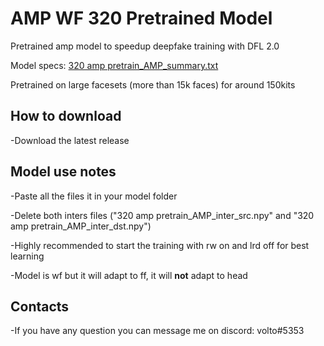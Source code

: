# AMP WF 320 Pretrained Model
Pretrained amp model to speedup deepfake training with DFL 2.0

Model specs: [320 amp pretrain_AMP_summary.txt](https://github.com/voltuz/AMP-320-Pretrained/files/6948176/320.amp.pretrain_AMP_summary.txt)

Pretrained on large facesets (more than 15k faces) for around 150kits


## How to download

-Download the latest release


## Model use notes

-Paste all the files it in your model folder

-Delete both inters files ("320 amp pretrain_AMP_inter_src.npy" and "320 amp pretrain_AMP_inter_dst.npy")

-Highly recommended to start the training with rw on and lrd off for best learning

-Model is wf but it will adapt to ff, it will **not** adapt to head

## Contacts

-If you have any question you can message me on discord: volto#5353
